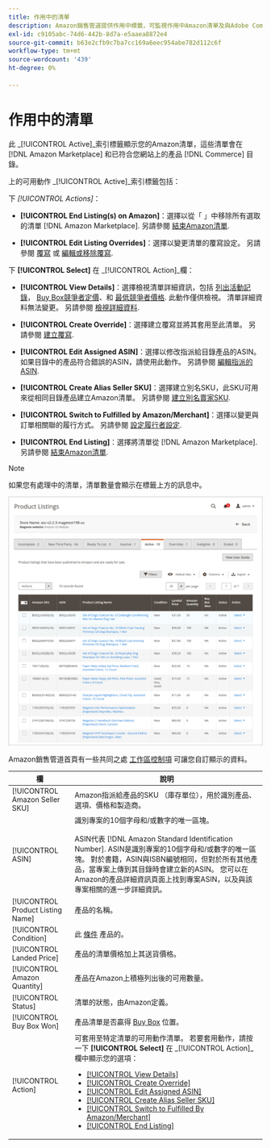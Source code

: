 ```yaml
---
title: 作用中的清單
description: Amazon銷售管道提供作用中標籤，可監視作用中Amazon清單及與Adobe Commerce目錄中的產品相符的專案。
exl-id: c9105abc-74d6-442b-8d7a-e5aaea8872e4
source-git-commit: b63e2cfb9c7ba7cc169a6eec954abe782d112c6f
workflow-type: tm+mt
source-wordcount: '439'
ht-degree: 0%

---
```


# 作用中的清單

此 _[!UICONTROL Active]_索引標籤顯示您的Amazon清單，這些清單會在 [!DNL Amazon Marketplace] 和已符合您網站上的產品 [!DNL Commerce] 目錄。

上的可用動作 _[!UICONTROL Active]_索引標籤包括：

下 _[!UICONTROL Actions]_：

- **[!UICONTROL End Listing(s) on Amazon]**：選擇以從「 」中移除所有選取的清單 [!DNL Amazon Marketplace]. 另請參閱 [結束Amazon清單](./end-listings-manually.md).

- **[!UICONTROL Edit Listing Overrides]**：選擇以變更清單的覆寫設定。 另請參閱 [覆寫](./overrides.md) 或 [編輯或移除覆寫](./creating-editing-overrides.md#edit-override-single-listing).

下 **[!UICONTROL Select]** 在 _[!UICONTROL Action]_欄：

- **[!UICONTROL View Details]**：選擇檢視清單詳細資訊，包括 [列出活動記錄](./product-listing-details.md#listing-activity-log)， [Buy Box競爭者定價](./product-listing-details.md#buy-box-competitor-pricing)、和 [最低競爭者價格](./product-listing-details.md#lowest-competitor-pricing). 此動作僅供檢視。 清單詳細資料無法變更。 另請參閱 [檢視詳細資料](./product-listing-details.md).

- **[!UICONTROL Create Override]**：選擇建立覆寫並將其套用至此清單。 另請參閱 [建立覆寫](./creating-editing-overrides.md).

- **[!UICONTROL Edit Assigned ASIN]**：選擇以修改指派給目錄產品的ASIN。 如果目錄中的產品符合錯誤的ASIN，請使用此動作。 另請參閱 [編輯指派的ASIN](./edit-assigned-asin.md).

- **[!UICONTROL Create Alias Seller SKU]**：選擇建立別名SKU，此SKU可用來從相同目錄產品建立Amazon清單。 另請參閱 [建立別名賣家SKU](./create-alias-seller-sku.md).

- **[!UICONTROL Switch to Fulfilled by Amazon/Merchant]**：選擇以變更與訂單相關聯的履行方式。 另請參閱 [設定履行者設定](./fulfilled-by.md#configure-fulfilled-by-settings).

- **[!UICONTROL End Listing]**：選擇將清單從 [!DNL Amazon Marketplace]. 另請參閱 [結束Amazon清單](./end-listings-manually.md).

>[!NOTE]
>
>如果您有處理中的清單，清單數量會顯示在標籤上方的訊息中。

![作用中的清單](assets/amazon-active-listings.png)

Amazon銷售管道首頁有一些共同之處 [工作區控制項](./workspace-controls.md) 可讓您自訂顯示的資料。

| 欄 | 說明 |
|--- |--- |
| [!UICONTROL Amazon Seller SKU] | Amazon指派給產品的SKU （庫存單位），用於識別產品、選項、價格和製造商。 |
| [!UICONTROL ASIN] | 識別專案的10個字母和/或數字的唯一區塊。 <br><br>ASIN代表 [!DNL Amazon Standard Identification Number]. ASIN是識別專案的10個字母和/或數字的唯一區塊。 對於書籍，ASIN與ISBN編號相同，但對於所有其他產品，當專案上傳到其目錄時會建立新的ASIN。 您可以在Amazon的產品詳細資訊頁面上找到專案ASIN，以及與該專案相關的進一步詳細資訊。 |
| [!UICONTROL Product Listing Name] | 產品的名稱。 |
| [!UICONTROL Condition] | 此 [條件](./product-listing-condition.md) 產品的。 |
| [!UICONTROL Landed Price] | 產品的清單價格加上其送貨價格。 |
| [!UICONTROL Amazon Quantity] | 產品在Amazon上積極列出後的可用數量。 |
| [!UICONTROL Status] | 清單的狀態，由Amazon定義。 |
| [!UICONTROL Buy Box Won] | 產品清單是否贏得 [Buy Box](./buy-box-competitor-pricing.md) 位置。 |
| [!UICONTROL Action] | 可套用至特定清單的可用動作清單。 若要套用動作，請按一下 **[!UICONTROL Select]** 在 _[!UICONTROL Action]_欄中顯示您的選項：<ul><li>[[!UICONTROL View Details]](./product-listing-details.md)</li><li>[[!UICONTROL Create Override]](./creating-editing-overrides.md)</li><li>[[!UICONTROL Edit Assigned ASIN]](./edit-assigned-asin.md)</li><li>[[!UICONTROL Create Alias Seller SKU]](./create-alias-seller-sku.md#region-specific)</li><li>[[!UICONTROL Switch to Fulfilled By Amazon/Merchant]](./fulfilled-by.md#configure-fulfilled-by-settings)</li><li>[[!UICONTROL End Listing]](./end-listings-manually.md)</li></ul> |
